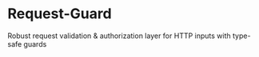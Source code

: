 # Request-Guard
Robust request validation &amp; authorization layer for HTTP inputs with type-safe guards
